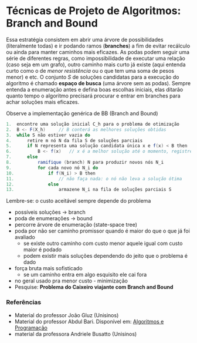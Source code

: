 # Técnicas de Projeto de Algoritmos: Branch and Bound
Essa estratégia consistem em abrir uma árvore de possibilidades (literalmente todas) e ir podando ramos (**branches**) a fim de evitar recálculo ou ainda para manter caminhos mais eficazes.
As podas podem seguir uma série de diferentes regras, como impossibilidade de executar uma relação (caso seja em um grafo), outro caminho mais curto já existe (aqui entenda curto como o de *menor resistência* ou o que tem uma soma de pesos menor) e etc.
O conjunto *S* de soluções candidatas para a execução do algoritmo é chamado **espaço de busca** (uma árvore sem as podas).
Sempre entenda a enumeração antes e defina boas escolhas iniciais, elas ditarão quanto tempo o algoritmo precisará procurar e entrar em branches para achar soluções mais eficazes.

Observe a implementação genérica de BB (Branch and Bound)
```Java
1.  encontre uma solução inicial C_h para o problema de otimização
2.  B <- F(X_h)     // B conterá as melhores soluções obtidas
3.  while S não estiver vazia do
4.      retire m nó N da fila S de soluções parciais
5.      if N representa uma solução candidata única x e f(x) < B then
6.          B <- f(x)   // x é a melhor solução até o momento, registre isso
7.      else
8.          ramifique (branch) N para produzir novos nós N_i
9.          for cada novo nó N_i do
10.             if f(N_i) > B then
11.                 // não faça nada: o nó não leva a solução ótima
12.             else
13.                 armazene N_i na fila de soluções parciais S
```
Lembre-se: o custo aceitável sempre depende do problema


- possíveis soluções -> branch
- poda de enumerações -> bound
- percorre árvore de enumeração (state-space tree)
- poda por não ser caminho promissor quando é maior do que o que já foi avaliado
    - se existe outro caminho com custo menor aquele igual com custo maior é podado
    - podem existir mais soluções dependendo do jeito que o problema é dado
- força bruta mais sofisticado
    - se um caminho entra em algo esquisito ele cai fora
- no geral usado pra menor custo - minimização
- Pesquise: **Problema do Caixeiro viajante com Branch and Bound**


### Referências
- Material do professor João Gluz (Unisinos)
- Material do professor Abdul Bari. Disponível em:
    [Algoritmos e Programação](https://www.youtube.com/channel/UCZCFT11CWBi3MHNlGf019nw)
- material da professora Andriele Busatto (Unisinos)